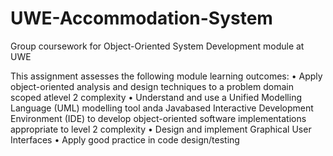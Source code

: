 # UWE-Accommodation-System
Group coursework for Object-Oriented System Development module at UWE

This assignment assesses the following module learning outcomes:
• Apply object-oriented analysis and design techniques to a problem domain scoped atlevel 2 complexity
• Understand and use a Unified Modelling Language (UML) modelling tool anda Javabased Interactive Development Environment (IDE) to develop object-oriented software implementations appropriate to level 2 complexity
• Design and implement Graphical User Interfaces
• Apply good practice in code design/testing
